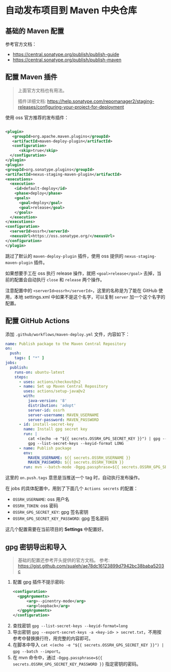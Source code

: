 # 自动发布项目到 Maven 中央仓库

## 基础的 Maven 配置

参考官方文档：

- https://central.sonatype.org/publish/publish-guide
- https://central.sonatype.org/publish/publish-maven

## 配置 Maven 插件

> 上面官方文档也有用法。
>
> 插件详细文档: https://help.sonatype.com/repomanager2/staging-releases/configuring-your-project-for-deployment

使用 oss 官方推荐的发布插件：

```xml

<plugin>
   <groupId>org.apache.maven.plugins</groupId>
   <artifactId>maven-deploy-plugin</artifactId>
   <configuration>
      <skip>true</skip>
  </configuration>
</plugin>
<plugin>
<groupId>org.sonatype.plugins</groupId>
<artifactId>nexus-staging-maven-plugin</artifactId>
<executions>
  <execution>
    <id>default-deploy</id>
    <phase>deploy</phase>
    <goals>
      <goal>deploy</goal>
      <goal>release</goal>
    </goals>
  </execution>
</executions>
<configuration>
  <serverId>ossrh</serverId>
  <nexusUrl>https://oss.sonatype.org/</nexusUrl>
</configuration>
</plugin>
```

跳过了默认的 `maven-deploy-plugin` 插件，使用 oss 提供的 `nexus-staging-maven-plugin` 插件。

如果想要手工在 oss 执行 release 操作，就把 `<goal>release</goal>` 去掉，当前的配置会自动执行 `close` 和 `release` 两个操作。

注意配置中的 `<serverId>ossrh</serverId>`，这里的名称是为了能在 GitHub 使用，本地 settings.xml 中如果不是这个名字，可以复制 `server` 加一个这个名字的配置。

## 配置 GitHub Actions

添加 `.github/workflows/maven-deploy.yml` 文件，内容如下：

```yaml
name: Publish package to the Maven Central Repository
on:
  push:
    tags: [ "*" ]
jobs:
  publish:
    runs-on: ubuntu-latest
    steps:
      - uses: actions/checkout@v2
      - name: Set up Maven Central Repository
        uses: actions/setup-java@v2
        with:
          java-version: '8'
          distribution: 'adopt'
          server-id: ossrh
          server-username: MAVEN_USERNAME
          server-password: MAVEN_PASSWORD
      - id: install-secret-key
        name: Install gpg secret key
        run: |
          cat <(echo -e "${{ secrets.OSSRH_GPG_SECRET_KEY }}") | gpg --batch --import
          gpg --list-secret-keys --keyid-format LONG
      - name: Publish package
        env:
          MAVEN_USERNAME: ${{ secrets.OSSRH_USERNAME }}
          MAVEN_PASSWORD: ${{ secrets.OSSRH_TOKEN }}
        run: mvn --batch-mode -Dgpg.passphrase=${{ secrets.OSSRH_GPG_SECRET_KEY_PASSWORD }} clean deploy
```

这里的 `on.push.tags` 意思是当推送一个 tag 时，自动执行发布操作。

在 jobs 的具体配置中，用到了下面几个 `Actions secrets` 的配置：

- `OSSRH_USERNAME`: oss 用户名
- `OSSRH_TOKEN`: oss 密码
- `OSSRH_GPG_SECRET_KEY`: gpg 签名密钥
- `OSSRH_GPG_SECRET_KEY_PASSWORD`: gpg 签名密码

这几个配置需要在当前项目的 **Settings** 中配置好。

## gpg 密钥导出和导入

> 基础的配置还参考开头提供的官方文档。
> 参考: https://gist.github.com/sualeh/ae78dc16123899d7942bc38baba5203c

1. 配置 gpg 插件不提示密码:
   ```xml
   <configuration>
     <gpgArguments>
         <arg>--pinentry-mode</arg>
         <arg>loopback</arg>
     </gpgArguments>
   </configuration>
   ```
2. 查找密钥 `gpg --list-secret-keys --keyid-format=long`
3. 导出密钥 `gpg --export-secret-keys -a <key-id> > secret.txt`，不用按参考中替换换行符，用完整的内容即可。
4. 在脚本中导入 `cat <(echo -e "${{ secrets.OSSRH_GPG_SECRET_KEY }}") | gpg --batch --import`。
5. 在 mvn 命令中，通过 `-Dgpg.passphrase=${{ secrets.OSSRH_GPG_SECRET_KEY_PASSWORD }}` 指定密钥的密码。